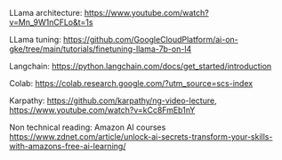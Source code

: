 LLama architecture: https://www.youtube.com/watch?v=Mn_9W1nCFLo&t=1s

LLama tuning: https://github.com/GoogleCloudPlatform/ai-on-gke/tree/main/tutorials/finetuning-llama-7b-on-l4

Langchain: https://python.langchain.com/docs/get_started/introduction

Colab: https://colab.research.google.com/?utm_source=scs-index

Karpathy: https://github.com/karpathy/ng-video-lecture,
https://www.youtube.com/watch?v=kCc8FmEb1nY


Non technical reading:
Amazon AI courses
https://www.zdnet.com/article/unlock-ai-secrets-transform-your-skills-with-amazons-free-ai-learning/